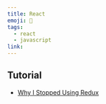```yaml
---
title: React
emoji: 📝
tags:
  - react
  - javascript
link:
---
```


## Tutorial

- [Why I Stopped Using Redux](https://dev.to/g_abud/why-i-quit-redux-1knl)
